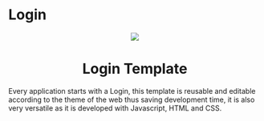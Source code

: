 # Login
<div align="center">
  
<img src="https://github.com/bqcount/Login/blob/main/Login.P"> 

  
  <h1> Login Template </h1>
 
</div>

Every application starts with a Login, this template is reusable and editable according to the theme of the web thus saving development time, it is also very versatile as it is developed with Javascript, HTML and CSS.
